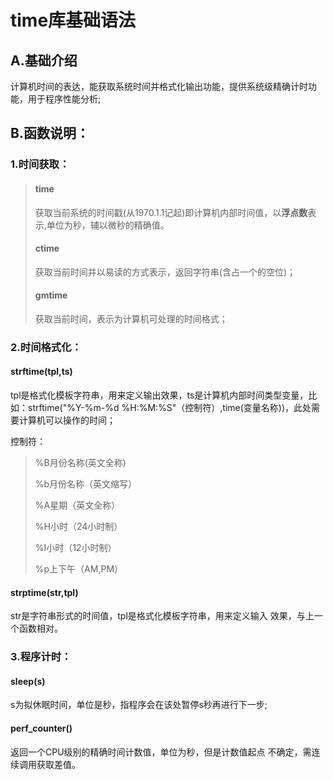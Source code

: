 # time库基础语法

## A.基础介绍

计算机时间的表达，能获取系统时间并格式化输出功能，提供系统级精确计时功能，用于程序性能分析;

## B.函数说明：

### 1.时间获取：

> #### time   				
>
> 获取当前系统的时间戳(从1970.1.1记起)即计算机内部时间值，以**浮点数**表示,单位为秒，辅以微秒的精确值。
>
> #### ctime     				
>
> 获取当前时间并以易读的方式表示，返回字符串(含占一个的空位)；
>
> #### gmtime
>
> 获取当前时间，表示为计算机可处理的时间格式；

### 2.时间格式化：

#### strftime(tpl,ts)			 

tpl是格式化模板字符串，用来定义输出效果，ts是计算机内部时间类型变量，比如：strftime("%Y-%m-%d %H:%M:%S"（控制符）,time(变量名称))，此处需要计算机可以操作的时间；

控制符：

> %B月份名称(英文全称)
>
> %b月份名称（英文缩写）
>
> %A星期（英文全称）
>
> %H小时（24小时制）
>
> %I小时（12小时制）
>
> %p上下午（AM,PM）

#### strptime(str,tpl)		

str是字符串形式的时间值，tpl是格式化模板字符串，用来定义输入					效果，与上一个函数相对。

### 3.程序计时：

#### sleep(s)     		

s为拟休眠时间，单位是秒，指程序会在该处暂停s秒再进行下一步; 

#### perf_counter()  		

返回一个CPU级别的精确时间计数值，单位为秒，但是计数值起点					不确定，需连续调用获取差值。

 

